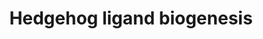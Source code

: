---
annotations:
- type: Pathway Ontology
  value: Hedgehog signaling pathway
authors:
- ReactomeTeam
- Mkutmon
description: Mammalian genomes encode three Hedgehog ligands, Sonic Hedgehog (SHH),
  Indian Hedgehog (IHH) and Desert Hedgehog (DHH).  These secreted morphogens can
  remain associated with lipid rafts on the surface of the secreting cell and affect
  developmental processes in adjacent cells. Alternatively, they can be released by
  proteolysis or packaging into vesicles or lipoprotein particles and dispersed to
  act on distant cells. SHH activity is required for organization of the limb bud,
  notochord and neural plate, IHH regulates bone and cartilage development and is
  partially redundant with SHH, and DHH contributes to germ cell development in the
  testis and formation of the peripheral nerve sheath (reviewed in Pan et al, 2013).  <br><br>Despite
  divergent biological roles, all Hh ligands are subject to proteolytic processing
  and lipid modification during transit to the surface of the secreting cell (reviewed
  in Gallet, 2011).  Precursor Hh undergoes autoproteolytic cleavage mediated by the
  C-terminal region to yield an amino-terminal peptide Hh-Np (also referred to as
  Hh-N) (Chen et al, 2011).  No other well defined role for the C-terminal region
  of Hh has been identified, and the secreted Hh-Np is responsible for all Hh signaling
  activity.  Hh-Np is modified with cholesterol and palmitic acid during transit through
  the secretory system, and both modifications contribute to the activity of the ligand
  (Porter et al, 1996; Pepinsky et al, 1998; Chamoun et al, 2001).  <br><br>At the
  cell surface, Hh-Np remains associated with the secreting cell membrane by virtue
  of its lipid modifications, which promote clustering of Hh-Np into lipid rafts (Callejo
  et al, 2006; Peters et al, 2004).  Long range dispersal of Hh-Np depends on the
  untethering of the ligand from the membrane through a variety of mechanisms.  These
  include release of monomers through the combined activity of the transmembrane protein
  Dispatched (DISP2) and the secreted protein SCUBE2, assembly into soluble multimers
  or apolipoprotein particles or release on the surface of exovesicles (Vyas et al,
  2008; Tukachinsky et al, 2012; Chen 2004; Zeng et al, 2001; reviewed in Briscoe
  and Therond, 2013).  View original pathway at [http://www.reactome.org/PathwayBrowser/#DIAGRAM=5358346
  Reactome].
last-edited: 2021-01-25
organisms:
- Homo sapiens
redirect_from:
- /index.php/Pathway:WP3401
- /instance/WP3401
schema-jsonld:
- '@context': https://schema.org/
  '@id': https://wikipathways.github.io/pathways/WP3401.html
  '@type': Dataset
  creator:
    '@type': Organization
    name: WikiPathways
  description: Mammalian genomes encode three Hedgehog ligands, Sonic Hedgehog (SHH),
    Indian Hedgehog (IHH) and Desert Hedgehog (DHH).  These secreted morphogens can
    remain associated with lipid rafts on the surface of the secreting cell and affect
    developmental processes in adjacent cells. Alternatively, they can be released
    by proteolysis or packaging into vesicles or lipoprotein particles and dispersed
    to act on distant cells. SHH activity is required for organization of the limb
    bud, notochord and neural plate, IHH regulates bone and cartilage development
    and is partially redundant with SHH, and DHH contributes to germ cell development
    in the testis and formation of the peripheral nerve sheath (reviewed in Pan et
    al, 2013).  <br><br>Despite divergent biological roles, all Hh ligands are subject
    to proteolytic processing and lipid modification during transit to the surface
    of the secreting cell (reviewed in Gallet, 2011).  Precursor Hh undergoes autoproteolytic
    cleavage mediated by the C-terminal region to yield an amino-terminal peptide
    Hh-Np (also referred to as Hh-N) (Chen et al, 2011).  No other well defined role
    for the C-terminal region of Hh has been identified, and the secreted Hh-Np is
    responsible for all Hh signaling activity.  Hh-Np is modified with cholesterol
    and palmitic acid during transit through the secretory system, and both modifications
    contribute to the activity of the ligand (Porter et al, 1996; Pepinsky et al,
    1998; Chamoun et al, 2001).  <br><br>At the cell surface, Hh-Np remains associated
    with the secreting cell membrane by virtue of its lipid modifications, which promote
    clustering of Hh-Np into lipid rafts (Callejo et al, 2006; Peters et al, 2004).  Long
    range dispersal of Hh-Np depends on the untethering of the ligand from the membrane
    through a variety of mechanisms.  These include release of monomers through the
    combined activity of the transmembrane protein Dispatched (DISP2) and the secreted
    protein SCUBE2, assembly into soluble multimers or apolipoprotein particles or
    release on the surface of exovesicles (Vyas et al, 2008; Tukachinsky et al, 2012;
    Chen 2004; Zeng et al, 2001; reviewed in Briscoe and Therond, 2013).  View original
    pathway at [http://www.reactome.org/PathwayBrowser/#DIAGRAM=5358346 Reactome].
  keywords:
  - 'SHH(24-462) W117R '
  - 'N4glycoAsn-DHH(199-396) '
  - SHH processing
  - 'PSMB5 '
  - GPI-GPC5
  - N-terminal CHOL-Hh
  - 'PSMD6 '
  - 'PSMC3 '
  - ub-SHH variants
  - 'ub-N4glycoAsn-DHH(199-396) '
  - hexamer
  - Hh-Np:DISP2
  - 'DISP2 '
  - 'UBC(1-76) '
  - 'PSMC6 '
  - 'UBC(229-304) '
  - 'ub SHH(24-462) W117G '
  - 'PSMD12 '
  - 'OS9 '
  - variants:ERLEC:OS9:SEL1:SYVN1 dimer:DERL2:VCP hexamer
  - 'UBB(1-76) '
  - 'PSMB1 '
  - 'PSMD8 '
  - 'SRR SHH variants '
  - 'PSME4 '
  - 'UBC(305-380) '
  - 'PSMD14 '
  - 'ub SRR SHH variants '
  - 'UBB(77-152) '
  - 'UBA52(1-76) '
  - 'ub-N4glycoAsn-SHH(198-462) '
  - DISP2
  - C-terminal
  - 'N4glycoAsn-2xHC-DHH(23-396) '
  - 'UBC(153-228) '
  - ub-SHH
  - OS9/ERLEC1
  - fragments:ERLEC/OS9:SEL1:SYVN1dimer:DERL2:VCP hexamer
  - 'PSMD9 '
  - 'CHOL-N-palmitoyl-L-cysteine-DHH(23-198) '
  - 'PSMA2 '
  - Hh
  - 'UBC(533-608) '
  - fragments
  - 'PSMB4 '
  - 'PSMB11 '
  - 'PSMA7 '
  - 'PSMB2 '
  - 'RPS27A(1-76) '
  - 'SHH(24-462) C198S '
  - 'ub cholesterol site mutants of SHH '
  - 'PSMF1 '
  - ADAM17
  - 'PSMD1 '
  - CHOL
  - 'PSMB7 '
  - 'CHOL-IHH(28-202) '
  - precursors
  - 'UBC(77-152) '
  - 'cholesterol site variants of SHH '
  - 'SHH(24-462) W117G '
  - 'N4glycoAsn-IHH(203-411) '
  - 'PSMD10 '
  - dimer:DERL2:VCP
  - 'PSMB9 '
  - 'PSMB10 '
  - 'ub-SHH(24-462) W117R '
  - 'PSMA6 '
  - 'UBB(153-228) '
  - NglycoAsn-Hh
  - SHH variants
  - 'CHOL-N-palmitoyl-L-cysteine-SHH(24-197) '
  - ub-C-terminal
  - processing
  - 'PSMC1 '
  - 'PSMC2 '
  - 'PSMA5 '
  - H2O
  - 'UBC(609-684) '
  - fragments:OS9/ERLEC1
  - SHH
  - 'UBC(381-456) '
  - 'CHOL-DHH(23-198) '
  - 'CHOL-N-palmitoyl-L-cysteine-IHH(28-202) '
  - 'UBC(457-532) '
  - phosphate
  - 'DHH(33-?) '
  - 'ub-SHH(24-462) W117G '
  - Ub
  - 'SEL1L '
  - 'ub SHH(24-462) C198S '
  - 'GPI-GPC5 '
  - 'PSME2 '
  - 'PSMB8 '
  - 'N4glycoAsn-2xHC-SHH(24-462) '
  - 'PSMD3 '
  - '2xHC-SHH(24-462) '
  - 'PSMD2 '
  - HHAT
  - 'PSME1 '
  - 'PSMC4 '
  - CoA-SH
  - variants:OS9/ERLEC1
  - 26S proteasome
  - 'PSMD13 '
  - 'P4HB '
  - 'ub-SHH(24-462) C198S '
  - ATP
  - Hh-Npp
  - 'CHOL-SHH(24-197) '
  - 'ub-N4glycoAsn-IHH(203-411) '
  - C-terminal Hh
  - 'GPI-cleaved GPC5 '
  - NOTUM
  - '2xHC-IHH(28-411) '
  - 'ub SRR SHH mutants '
  - Hh precursors
  - 'PSMC5 '
  - '2xHC-DHH(23-396) '
  - 'ub SHH(24-462) W117R '
  - 'ERLEC1 '
  - Hh-Np:GPI-GPC5
  - ADP
  - 'PSMD5 '
  - 'PSMB3 '
  - P4HB
  - 'PSMA3 '
  - 'PSME3 '
  - 'N4glycoAsn-SHH(198-462) '
  - 'PSMD4 '
  - 'PSMD7 '
  - 'SHH(34-?) '
  - 'N4glycoAsn-2xHC-IHH(28-411) '
  - Hh-Np:SCUBE2
  - ub C-terminal Hh
  - 'PSMA1 '
  - 'SHFM1 '
  - 'PSMA4 '
  - 'DERL2 '
  - 'ub cholesterol site variants of SHH '
  - 'IHH '
  - Hh-Np
  - 'PSMB6 '
  - SEL1:SYVN1
  - 'SCUBE2 '
  - SCUBE2
  - 'PSMD11 '
  - precursors:P4HB
  - 'VCP '
  - 'PSMA8 '
  - Hh-Np:GPC5
  - Palmitoyl-CoA
  - 'SYVN1(1-617) '
  license: CC0
  name: Hedgehog ligand biogenesis
seo: CreativeWork
title: Hedgehog ligand biogenesis
wpid: WP3401
---